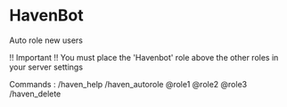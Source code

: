 # HavenBot
 Auto role new users

!! Important !! You must place the 'Havenbot' role above the other roles in your server settings

Commands :
/haven_help
/haven_autorole @role1 @role2 @role3
/haven_delete